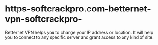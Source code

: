 # https-softcrackpro.com-betternet-vpn-softcrackpro-
Betternet VPN helps you to change your IP address or location. It will help you to connect to any specific server and grant access to any kind of site.
